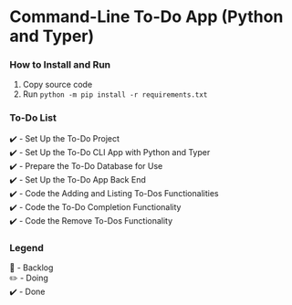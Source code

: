 # Command-Line To-Do App (Python and Typer)

### How to Install and Run
1. Copy source code
2. Run ```python -m pip install -r requirements.txt```

### To-Do List
:heavy_check_mark: - Set Up the To-Do Project
<br/>
:heavy_check_mark: - Set Up the To-Do CLI App with Python and Typer
<br/>
:heavy_check_mark: - Prepare the To-Do Database for Use
<br/>
:heavy_check_mark: - Set Up the To-Do App Back End
<br/>
:heavy_check_mark: - Code the Adding and Listing To-Dos Functionalities
<br/>
:heavy_check_mark: - Code the To-Do Completion Functionality
<br/>
:heavy_check_mark: - Code the Remove To-Dos Functionality
<br/>

### Legend
:construction: - Backlog
<br/>
:pencil2: - Doing
<br/>
:heavy_check_mark: - Done
<br/>
